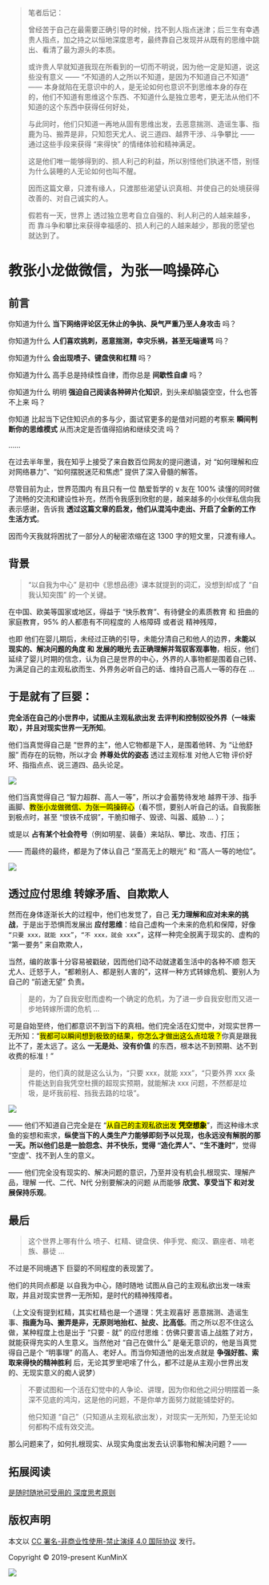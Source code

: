 > 笔者后记：
>
> 曾经苦于自己在最需要正确引导的时候，找不到人指点迷津；后三生有幸遇贵人指点，加之持之以恒地深度思考，最终靠自己发现并从既有的思维中跳出、看清了最为源头的本质。
>
> 或许贵人早就知道我现在所看到的一切而不明说，因为他一定是知道，说这些没有意义 —— “不知道的人之所以不知道，是因为不知道自己不知道” —— 本身就陷在无意识中的人，是无论如何也意识不到思维本身的存在的，他们不知道有思维这个东西、不知道什么是独立思考，更无法从他们不知道的这个东西中获得任何好处，
>
> 与此同时，他们只知道一再地从固有思维出发，去恶意揣测、造谣生事、指鹿为马、搬弄是非，只知怨天尤人、说三道四、越界干涉、斗争攀比 —— 通过这些手段来获得 “来得快” 的情绪体验和精神满足。
>
> 这是他们唯一能够得到的、损人利己的利益，所以别怪他们执迷不悟，别怪为什么装睡的人无论如何也叫不醒。
>
> 因而这篇文章，只渡有缘人，只渡那些渴望认识真相、并使自己的处境获得改善的、对自己诚实的人。
>
> 假若有一天，世界上 透过独立思考自立自强的、利人利己的人越来越多，而 靠斗争和攀比来获得幸福感的、损人利己的人越来越少，那我的愿望也就达到了。

# 教张小龙做微信，为张一鸣操碎心

## 前言

你知道为什么 **当下网络评论区无休止的争执、戾气严重乃至人身攻击** 吗？

你知道为什么 **人们喜欢挑刺，恶意揣测，幸灾乐祸，甚至无端谩骂** 吗？

你知道为什么 **会出现喷子、键盘侠和杠精** 吗？

你知道为什么 高手总是持续性自律，而你总是 **间歇性自虐** 吗？

你知道为什么 明明 **强迫自己阅读各种碎片化知识**，到头来却脑袋空空，什么也答不上来 吗？

你知道 比起当下记住知识点的多与少，面试官更多的是借对问题的考察来 **瞬间判断你的思维模式** 从而决定是否值得招纳和继续交流 吗？

……

在过去半年里，我在知乎上接受了来自数百位网友的提问邀请，对 “如何理解和应对网络暴力”、“如何摆脱迷茫和焦虑” 提供了深入骨髓的解答。

尽管目前为止，世界范围内 有且只有一位 酷爱哲学的 v 友在 100% 读懂的同时做了流畅的交流和建设性补充，然而令我感到欣慰的是，越来越多的小伙伴私信向我表示感谢，告诉我 **透过这篇文章的启发，他们从混沌中走出、开启了全新的工作生活方式**。

因而今天我就将困扰了一部分人的秘密浓缩在这 1300 字的短文里，只渡有缘人。

## 背景

> “以自我为中心” 是初中《思想品德》课本就提到的词汇，没想到却成了 “自我认知突围” 的一个关键。

在中国、欧美等国家或地区，得益于 “快乐教育”、有待健全的素质教育 和 扭曲的家庭教育，95% 的人都患有不同程度的 人格障碍 或者说 精神残障，

也即 他们在婴儿期后，未经过正确的引导，未能分清自己和他人的边界，**未能以现实的、解决问题的角度 和 发展的眼光 去正确理解并驾驭客观事物**，相反，他们延续了婴儿时期的信念，认为自己是世界的中心，外界的人事物都是围着自己转、为满足自己的主观私欲而生、外界务必听自己的话、维持自己高人一等的存在 …

## 于是就有了巨婴：

**完全活在自己的小世界中，试图从主观私欲出发 去评判和控制奴役外界（一味索取），并且对现实世界一无所知**。

他们当真觉得自己是 “世界的主”，他人它物都是下人，是围着他转、为 “让他舒服” 而存在的玩物，所以才会 **养尊处优的姿态** 透过主观标准 对他人它物 评价好坏、指指点点、说三道四、品头论足。

![](https://p3-juejin.byteimg.com/tos-cn-i-k3u1fbpfcp/dd6c16786b4643adbf3ec394006cdd69~tplv-k3u1fbpfcp-zoom-1.image)

他们当真觉得自己 “智力超群、高人一等”，所以才会蓄势待发地 越界干涉、指手画脚、<mark>教张小龙做微信、为张一鸣操碎心</mark>（看不惯，要别人听自己的话。自我膨胀到极点时，甚至 “恨铁不成钢”，干脆扣帽子、毁谤、叫嚣、威胁 … ）；

或是以 **占有某个社会符号**（例如明星、装备）来站队、攀比、攻击、打压；

—— 而最终的最终，都是为了体认自己 “至高无上的眼光” 和 “高人一等的地位”。

![](https://p3-juejin.byteimg.com/tos-cn-i-k3u1fbpfcp/31d02cb9a6884aeba862b6bd1a5042d4~tplv-k3u1fbpfcp-zoom-1.image)

## 透过应付思维 转嫁矛盾、自欺欺人

然而在身体逐渐长大的过程中，他们也发觉了，自己 **无力理解和应对未来的挑战**，于是出于恐惧而发展出 **应付思维**：给自己虚构一个未来的危机和保障，好像 `“只要 xxx，就能 xxx”`，`“不 xxx，就会 xxx”`，这样一种完全脱离于现实的、虚构的 “第一要务” 来自欺欺人，

当然，编的故事十分容易被戳破，因而他们动不动就逮着生活中的各种不顺 怨天尤人、迁怒于人，“都赖别人、都是别人害的”，这样一种方式转嫁危机、要别人为自己的 “前途无望” 负责。

> 是的，为了自我安慰而虚构一个确定的危机，为了进一步自我安慰而又进一步地转嫁所谓的危机 …

可是自始至终，他们都意识不到当下的真相。他们完全活在幻觉中，对现实世界一无所知：“<mark>我都可以瞬间想到极致的结果，你怎么才做出这么点垃圾？</mark>你真是跟我比不了，差太远了。这么 **一无是处、没有价值** 的东西，根本达不到预期、达不到收费的标准！”

> 是的，他们真的就是这么认为，“只要 xxx，就能 xxx”，“只要外界 xxx 条件能达到自我凭空杜撰的超现实预期，就能解决 xxx 问题，不然都是垃圾，是坏我前程、挡我去路的垃圾”。

![](https://p9-juejin.byteimg.com/tos-cn-i-k3u1fbpfcp/77acc6da2acd49059aaa43c67002e8d8~tplv-k3u1fbpfcp-zoom-1.image)

—— 他们不知道自己完全是在 “<mark>从自己的主观私欲出发 **凭空想象**</mark>”，而这种缘木求鱼的妄想和索求，**纵使当下的人类生产力能够即刻予以兑现，也永远没有解脱的那一天。**所以他们总是一脸怨念、并不快乐，觉得 “造化弄人”、**“生不逢时”**，觉得 “空虚”、找不到人生的意义。

—— 他们完全没有现实的、解决问题的意识，乃至并没有机会扎根现实、理解产品，理解 一代、二代、N代 分别要解决的问题 从而能够 **欣赏、享受当下 和对发展保持乐观**。

## 最后

> 这个世界上哪有什么 喷子、杠精、键盘侠、伸手党、痴汉、霸座者、啃老族、暴徒 … 

不过是不同境遇下 巨婴的不同程度的表现罢了。

他们的共同点都是 以自我为中心，随时随地 试图从自己的主观私欲出发一味索取，并且对现实世界一无所知，是时代的精神残障者。

（上文没有提到杠精，其实杠精也是一个道理：凭主观喜好 恶意揣测、造谣生事、**指鹿为马、搬弄是非，无原则地抬杠、扯皮、比高低**。而之所以忍不住这么做，某种程度上也是出于 “只要 - 就” 的应付思维：仿佛只要言语上战胜了对方，就能获得充实的人生意义。当然他对 “自己在做什么” 是毫无意识的，他是当真觉得自己是个 “明事理” 的高人、老好人。而当你知道他的出发点就是 **争强好胜、索取来得快的精神胜利** 后，无论其罗里吧嗦了什么，都不过是从主观小世界出发的、无现实意义的痴人说梦）

> 不要试图和一个活在幻觉中的人争论、讲理，因为你和他之间分明摆着一条深不见底的鸿沟，这是他的问题，不是你单方面努力就能铺垫好的。
>
> 他只知道 “自己”（只知道从主观私欲出发），对现实一无所知，乃至无论如何都构不成有效交流。

那么问题来了，如何扎根现实、从现实角度出发去认识事物和解决问题？——

## 拓展阅读

[是随时随地可受用的 深度思考原则](https://juejin.im/post/6846687603547176974)

## 版权声明

本文以 [CC 署名-非商业性使用-禁止演绎 4.0 国际协议](https://creativecommons.org/licenses/by-nc-nd/4.0/deed.zh) 发行。

Copyright © 2019-present KunMinX

 ![](https://upload-images.jianshu.io/upload_images/57036-e761428d87e5a112.jpg?imageMogr2/auto-orient/strip%7CimageView2/2/w/1240) 
